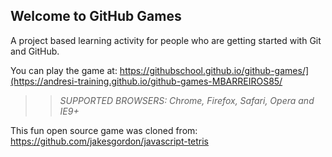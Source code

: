 ## Welcome to GitHub Games

A project based learning activity for people who are getting started with Git and GitHub.

You can play the game at: https://githubschool.github.io/github-games/](https://andresi-training.github.io/github-games-MBARREIROS85/
>> _*SUPPORTED BROWSERS*: Chrome, Firefox, Safari, Opera and IE9+_

This fun open source game was cloned from: https://github.com/jakesgordon/javascript-tetris
